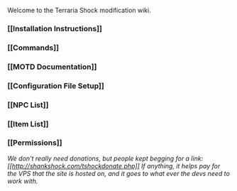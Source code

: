 Welcome to the Terraria Shock modification wiki.

### [[Installation Instructions]]
### [[Commands]]
### [[MOTD Documentation]]
### [[Configuration File Setup]]
### [[NPC List]]
### [[Item List]]
### [[Permissions]]











_We don't really need donations, but people kept begging for a link: [[http://shankshock.com/tshockdonate.php]]_
_If anything, it helps pay for the VPS that the site is hosted on, and it goes to what ever the devs need to work with._
